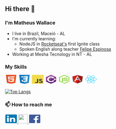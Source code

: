 ## Hi there 👋

### I'm Matheus Wallace

* I live in Brazil, Maceió - AL
* I'm currently learning:
   * NodeJS in [Rocketseat's](https://passport.rocketseat.com.br/ig-nodejs-01/wallacewts) first Ignite class
   * Spoken English along teacher [Felipe Espinosa](https://www.instagram.com/_spokenglish/)
* Working at Mesha Tecnology in NT - AL

### My Skills
<img 
  src="https://raw.githubusercontent.com/devicons/devicon/master/icons/html5/html5-original.svg" 
  width="40"
  height="30"
/>
<img 
  src="https://raw.githubusercontent.com/devicons/devicon/master/icons/css3/css3-original.svg" 
  width="40"
  height="30"
/>
<img 
  src="https://raw.githubusercontent.com/devicons/devicon/master/icons/javascript/javascript-original.svg" 
  width="40"
  height="30"
/>
<img 
  src="https://raw.githubusercontent.com/devicons/devicon/master/icons/csharp/csharp-original.svg" 
  width="40"
  height="30"
/>
<img 
  src="https://raw.githubusercontent.com/devicons/devicon/master/icons/nodejs/nodejs-original.svg" 
  width="40"
  height="30"
/>
<img 
  src="https://raw.githubusercontent.com/devicons/devicon/master/icons/angularjs/angularjs-original.svg" 
  width="40"
  height="30"
/>
<img 
  src="https://raw.githubusercontent.com/devicons/devicon/master/icons/react/react-original.svg" 
  width="40"
  height="30"
/>

[![Top Langs](https://github-readme-stats.vercel.app/api/top-langs/?username=wallacewts&layout=compact)](https://github.com/anuraghazra/github-readme-stats)

### 📫 How to reach me

<a href="https://www.linkedin.com/in/wallacewts/">
  <img 
    src="https://raw.githubusercontent.com/devicons/devicon/master/icons/linkedin/linkedin-original.svg" 
    width="40"
    height="30"
  />
</a>
<a href="https://www.instagram.com/wallacewts/">
  <img 
    src="https://cdn.iconscout.com/icon/free/png-64/instagram-2752153-2284970.png" 
    width="30"
    height="30"
  />
</a>
<a href="https://www.facebook.com/wallacewts">
  <img 
    src="https://raw.githubusercontent.com/devicons/devicon/master/icons/facebook/facebook-original.svg" 
    width="40"
    height="30"
  />
</a>
<!--
**wallacewts/wallacewts** is a ✨ _special_ ✨ repository because its `README.md` (this file) appears on your GitHub profile.

Here are some ideas to get you started:

- 🔭 I’m currently working on ..
- 🌱 I’m currently learning ...
- 👯 I’m looking to collaborate on ...
- 🤔 I’m looking for help with ...
- 💬 Ask me about ...
- 📫 How to reach me: ...
- 😄 Pronouns: ...
- ⚡ Fun fact: ...
-->

